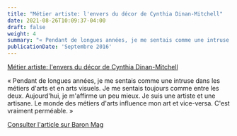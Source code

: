 ```yaml
---
title: "Métier artiste: l'envers du décor de Cynthia Dinan-Mitchell"
date: 2021-08-26T10:09:37-04:00
draft: false
weight: 4
summary: "« Pendant de longues années, je me sentais comme une intruse dans les métiers d'arts et en arts visuels. Je me sentais toujours comme entre les deux. Aujourd'hui, je m'affirme un peu mieux. Je suis une artiste et une artisane. Le monde des métiers d'arts influence mon art et vice-versa. C'est vraiment perméable. »"
publicationDate: 'Septembre 2016'
---
```


[Métier artiste: l'envers du décor de Cynthia Dinan-Mitchell](http://www.baronmag.com/2016/10/metier-artiste-cynthia-dinan-mitchell/)

« Pendant de longues années, je me sentais comme une intruse dans les métiers d'arts et en arts visuels. Je me sentais toujours comme entre les deux. Aujourd'hui, je m'affirme un peu mieux. Je suis une artiste et une artisane. Le monde des métiers d'arts influence mon art et vice-versa. C'est vraiment perméable. »

[Consulter l'article sur Baron Mag](http://www.baronmag.com/2016/10/metier-artiste-cynthia-dinan-mitchell/)
